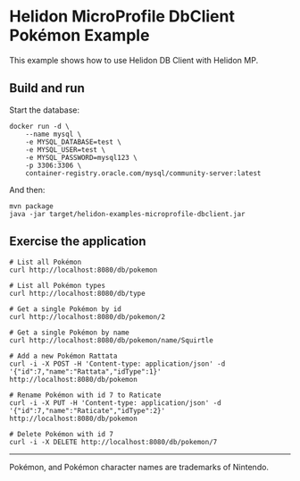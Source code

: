 # Helidon MicroProfile DbClient Pokémon Example

This example shows how to use Helidon DB Client with Helidon MP.

## Build and run

Start the database:
```shell
docker run -d \
    --name mysql \
    -e MYSQL_DATABASE=test \
    -e MYSQL_USER=test \
    -e MYSQL_PASSWORD=mysql123 \
    -p 3306:3306 \
    container-registry.oracle.com/mysql/community-server:latest
```

And then:
```shell
mvn package
java -jar target/helidon-examples-microprofile-dbclient.jar
```

## Exercise the application

```shell
# List all Pokémon
curl http://localhost:8080/db/pokemon

# List all Pokémon types
curl http://localhost:8080/db/type

# Get a single Pokémon by id
curl http://localhost:8080/db/pokemon/2

# Get a single Pokémon by name
curl http://localhost:8080/db/pokemon/name/Squirtle

# Add a new Pokémon Rattata
curl -i -X POST -H 'Content-type: application/json' -d '{"id":7,"name":"Rattata","idType":1}' http://localhost:8080/db/pokemon

# Rename Pokémon with id 7 to Raticate
curl -i -X PUT -H 'Content-type: application/json' -d '{"id":7,"name":"Raticate","idType":2}' http://localhost:8080/db/pokemon

# Delete Pokémon with id 7
curl -i -X DELETE http://localhost:8080/db/pokemon/7
```

---

Pokémon, and Pokémon character names are trademarks of Nintendo.
